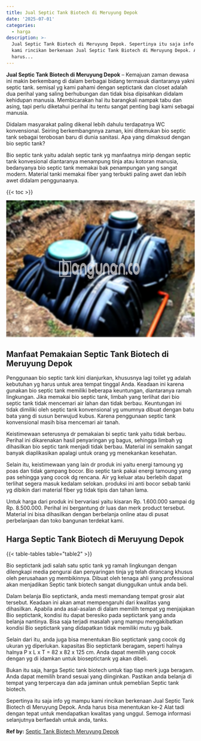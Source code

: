 ```yaml
---
title: Jual Septic Tank Biotech di Meruyung Depok
date: '2025-07-01'
categories:
  - harga
description: >-
  Jual Septic Tank Biotech di Meruyung Depok. Sepertinya itu saja info yg mampu
  kami rincikan berkenaan Jual Septic Tank Biotech di Meruyung Depok. Anda
  harus...
---
```


**Jual Septic Tank Biotech di Meruyung Depok** – Kemajuan zaman dewasa ini makin berkembang di dalam berbagai bidang termasuk diantaranya yakni septic tank. semisal yg kami pahami dengan septictank dan closet adalah dua perihal yang saling berhubungan dan tidak bisa dipisahkan didalam kehidupan manusia. Membicarakan hal itu barangkali nampak tabu dan asing, tapi perlu diketahui perihal itu tentu sangat penting bagi kami sebagai manusia.

Didalam masyarakat paling dikenal lebih dahulu terdapatnya WC konvensional. Seiring berkembangnnya zaman, kini ditemukan bio septic tank sebagai terobosan baru di dunia sanitasi. Apa yang dimaksud dengan bio septic tank?

Bio septic tank yaitu adalah septic tank yg manfaatnya mirip dengan septic tank konvesional diantaranya menampung tinja atau kotoran manusia, bedanyanya bio septic tank memakai bak penampungan yang sangat modern. Material tanki memakai fiber yang terbukti paling awet dan lebih awet didalam penggunaanya.

{{< toc >}}

![Jual Septic Tank Biotech di Meruyung Depok](/images/jual-bio-septictank-22.png)

## Manfaat Pemakaian Septic Tank Biotech di Meruyung Depok

Penggunaan bio septic tank kini dianjurkan, khususnya lagi toilet yg adalah kebutuhan yg harus untuk area tempat tinggal Anda. Keadaan ini karena gunakan bio septic tank memiliki beberapa keuntungan, diantaranya ramah lingkungan. Jika memakai bio septic tank, limbah yang terlihat dari bio septic tank tidak mencemari air lahan dan tidak berbau. Keuntungan ini tidak dimiliki oleh septic tank konvensional yg umumnya dibuat dengan batu bata yang di susun berwujud kubus. Karena penggunaan septic tank konvensional masih bisa mencemari air tanah.

Keistimewaan seterusnya dr pemakaian bi septic tank yaitu tidak berbau. Perihal ini dikarenakan hasil penyaringan yg bagus, sehingga limbah yg dihasilkan bio septic tank menjadi tidak berbau. Material ini semakin sangat banyak diaplikasikan apalagi untuk orang yg menekankan kesehatan.

Selain itu, keistimewaan yang lain dr produk ini yaitu energi tamoung yg poas dan tidak gampang bocor. Bio septic tank pakai energi tamoung yang pas sehingga yang cocok dg rencana. Air yg keluar atau berlebih dapat terlihat segera masuk kedalam selokan. produksi ini anti bocor sebab tanki yg dibikin dari material fiber yg tidak tipis dan tahan lama.

Untuk harga dari produk ini bervariasi yaitu kisaran Rp. 1.600.000 sampai dg Rp. 8.500.000. Perihal ini bergantung dr luas dan merk product tersebut. Material ini bisa dihasilkan dengan berbelanja online atau di pusat perbelanjaan dan toko bangunan terdekat kami.

## Harga Septic Tank Biotech di Meruyung Depok

{{< table-tables table="table2" >}}

Bio septictank jadi salah satu sptic tank yg ramah lingkungan dengan dilengkapi media pengurai dan penyaringan tinja yg telah dirancang khusus oleh perusahaan yg membikinnya. Dibuat oleh tenaga ahli yang professional akan menjadikan Septic tank biotech sangat diunggulkan untuk anda beli.

Dalam belanja Bio septictank, anda mesti memandang tempat grosir alat tersebut. Keadaan ini akan amat mempengaruhi dari kwalitas yang dihasilkan. Apabila anda asal-asalan di dalam memilih tempat yg menjajakan Bio septictank, kondisi itu dapat beresiko pada septictank yang anda belanja nantinya. Bisa saja terjadi masalah yang mampu mengakibatkan kondisi Bio septictank yang didapatkan tidak memiliki mutu yg baik.

Selain dari itu, anda juga bisa menentukan Bio septictank yang cocok dg ukuran yg diperlukan. kapasitas Bio septictank beragam, seperti halnya halnya P x L x T = 82 x 82 x 125 cm. Anda dapat memilih yang cocok dengan yg di idamkan untuk bioseptictank yg akan dibeli.

Bukan itu saja, harga Septic tank biotech untuk tiap tiap merk juga beragam. Anda dapat memilih brand sesuai yang diinginkan. Pastikan anda belanja di tempat yang terpercaya dan ada jaminan untuk pemeblian Septic tank biotech.

Sepertinya itu saja info yg mampu kami rincikan berkenaan Jual Septic Tank Biotech di Meruyung Depok. Anda harus bisa menentukan ke-2 Alat tadi dengan tepat untuk mendapatkan kwalitas yang unggul. Semoga informasi selanjutnya berfaedah untuk anda, tanks.

**Ref by:** [Septic Tank Biotech Meruyung Depok](https://id.wikipedia.org/wiki/Septic)
